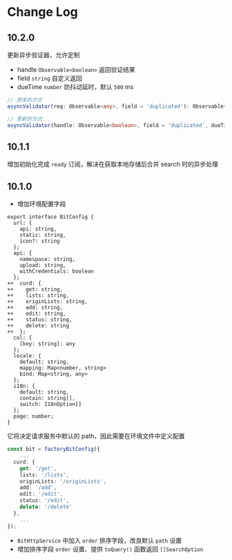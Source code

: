# Change Log

## 10.2.0

更新异步验证器，允许定制

- handle `Observable<boolean>` 返回验证结果
- field `string` 自定义返回
- dueTime `number` 防抖动延时，默认 `500` ms

```typescript
// 原来的方式
asyncValidator(req: Observable<any>, field = 'duplicated'): Observable<any>

// 更新的方式
asyncValidator(handle: Observable<boolean>, field = 'duplicated', dueTime = 500): Observable<any>
```

## 10.1.1

增加初始化完成 `ready` 订阅，解决在获取本地存储后合并 search 时的异步处理

## 10.1.0

- 增加环境配置字段

```typesript
export interface BitConfig {
  url: {
    api: string,
    static: string,
    icon?: string
  };
  api: {
    namespace: string,
    upload: string,
    withCredentials: boolean
  };
++  curd: {
++    get: string,
++    lists: string,
++    originLists: string,
++    add: string,
++    edit: string,
++    status: string,
++    delete: string
++  };
  col: {
    [key: string]: any
  };
  locale: {
    default: string,
    mapping: Map<number, string>
    bind: Map<string, any>
  };
  i18n: {
    default: string,
    contain: string[],
    switch: I18nOption[]
  };
  page: number;
}
```

它将决定请求服务中默认的 path，因此需要在环境文件中定义配置

```typescript
const bit = factoryBitConfig({
    ...
  curd: {
    get: '/get',
    lists: '/lists',
    originLists: '/originLists',
    add: '/add',
    edit: '/edit',
    status: '/edit',
    delete: '/delete'
  },
    ...
});
```

- `BitHttpService` 中加入 `order` 排序字段，改良默认 `path` 设置
- 增加排序字段 `order` 设置、提供 `toQuery()` 函数返回 `[]SearchOption`
